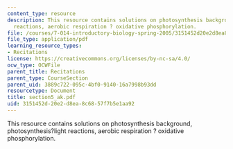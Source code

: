 ```yaml
---
content_type: resource
description: This resource contains solutions on photosynthesis background, photosynthesis?light
  reactions, aerobic respiration ? oxidative phosphorylation.
file: /courses/7-014-introductory-biology-spring-2005/3151452d20e2d8ea8c6857f7b5e1aa92_section5_ak.pdf
file_type: application/pdf
learning_resource_types:
- Recitations
license: https://creativecommons.org/licenses/by-nc-sa/4.0/
ocw_type: OCWFile
parent_title: Recitations
parent_type: CourseSection
parent_uid: 3889c722-095c-4bf0-9140-16a7998b93dd
resourcetype: Document
title: section5_ak.pdf
uid: 3151452d-20e2-d8ea-8c68-57f7b5e1aa92
---
```

This resource contains solutions on photosynthesis background, photosynthesis?light reactions, aerobic respiration ? oxidative phosphorylation.